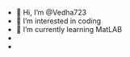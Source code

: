 - 👋 Hi, I’m @Vedha723
- 👀 I’m interested in coding
- 🌱 I’m currently learning MatLAB
- 
- 

<!---
Vedha723/Vedha723 is a ✨ special ✨ repository because its `README.md` (this file) appears on your GitHub profile.
You can click the Preview link to take a look at your changes.
--->

